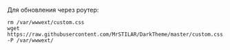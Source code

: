 Для обновления через роутер:

    rm /var/wwwext/custom.css
    wget https://raw.githubusercontent.com/MrSTILAR/DarkTheme/master/custom.css -P /var/wwwext/

